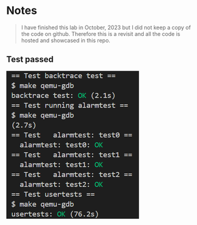 # Notes

> I have finished this lab in October, 2023 but I did not keep a copy of the code on github. Therefore this is a revisit and all the code is hosted and showcased in this repo.

## Test passed

![](https://raw.githubusercontent.com/ZiangTian/img-bed/main/20241001221228.png)
